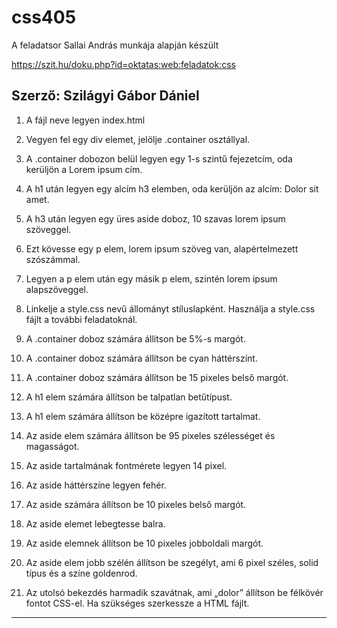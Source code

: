 # css405

A feladatsor Sallai András munkája alapján készült

https://szit.hu/doku.php?id=oktatas:web:feladatok:css

Szerző: Szilágyi Gábor Dániel
-------------------------------
1. A fájl neve legyen index.html

2. Vegyen fel egy div elemet, jelölje .container osztállyal.

3. A .container dobozon belül legyen egy 1-s szintű fejezetcím, oda kerüljön a Lorem ipsum cím.

4. A h1 után legyen egy alcím h3 elemben, oda kerüljön az alcím: Dolor sit amet.

5. A h3 után legyen egy üres aside doboz, 10 szavas lorem ipsum szöveggel.

6. Ezt kövesse egy p elem, lorem ipsum szöveg van, alapértelmezett szószámmal.

7. Legyen a p elem után egy másik p elem, szintén lorem ipsum alapszöveggel.

8. Linkelje a style.css nevű állományt stíluslapként. Használja a style.css fájlt a további feladatoknál.

9. A .container doboz számára állítson be 5%-s margót.

10. A .container doboz számára állítson be cyan háttérszínt.

11. A .container doboz számára állítson be 15 pixeles belső margót.

12. A h1 elem számára állítson be talpatlan betűtípust.

13. A h1 elem számára állítson be középre igazított tartalmat.

14. Az aside elem számára állítson be 95 pixeles szélességet és magasságot.

15. Az aside tartalmának fontmérete legyen 14 pixel.

16. Az aside háttérszíne legyen fehér.

17. Az aside számára állítson be 10 pixeles belső margót.

18. Az aside elemet lebegtesse balra.

19. Az aside elemnek állítson be 10 pixeles jobboldali margót.

20. Az aside elem jobb szélén állítson be szegélyt, ami 6 pixel széles, solid típus és a színe goldenrod.

20. Az utolsó bekezdés harmadik szavátnak, ami „dolor” állítson be félkövér fontot CSS-el. Ha szükséges szerkessze a HTML fájlt.

---------------------------------
